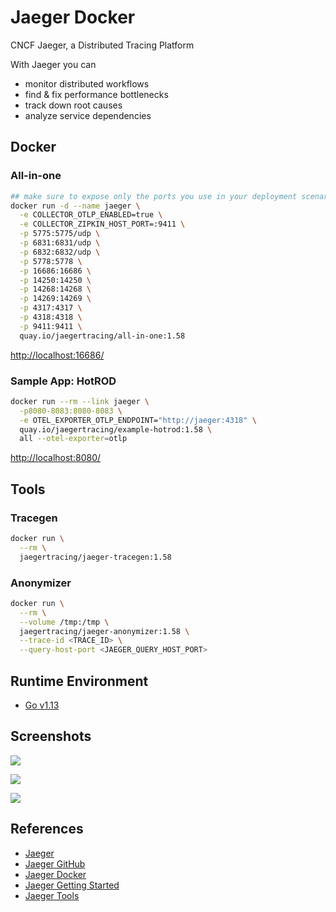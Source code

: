 # Jaeger Docker

CNCF Jaeger, a Distributed Tracing Platform

With Jaeger you can
- monitor distributed workflows
- find & fix performance bottlenecks
- track down root causes
- analyze service dependencies

## Docker
### All-in-one
```sh
## make sure to expose only the ports you use in your deployment scenario!
docker run -d --name jaeger \
  -e COLLECTOR_OTLP_ENABLED=true \
  -e COLLECTOR_ZIPKIN_HOST_PORT=:9411 \
  -p 5775:5775/udp \
  -p 6831:6831/udp \
  -p 6832:6832/udp \
  -p 5778:5778 \
  -p 16686:16686 \
  -p 14250:14250 \
  -p 14268:14268 \
  -p 14269:14269 \
  -p 4317:4317 \
  -p 4318:4318 \
  -p 9411:9411 \
  quay.io/jaegertracing/all-in-one:1.58
```
[http://localhost:16686/](http://localhost:16686/)

### Sample App: HotROD
```sh
docker run --rm --link jaeger \
  -p8080-8083:8080-8083 \
  -e OTEL_EXPORTER_OTLP_ENDPOINT="http://jaeger:4318" \
  quay.io/jaegertracing/example-hotrod:1.58 \
  all --otel-exporter=otlp
```
[http://localhost:8080/](http://localhost:8080/)

## Tools
### Tracegen
```sh
docker run \
  --rm \
  jaegertracing/jaeger-tracegen:1.58
```

### Anonymizer
```sh
docker run \
  --rm \
  --volume /tmp:/tmp \
  jaegertracing/jaeger-anonymizer:1.58 \
  --trace-id <TRACE_ID> \
  --query-host-port <JAEGER_QUERY_HOST_PORT>
```

## Runtime Environment
- [Go v1.13](https://github.com/golang/go)

## Screenshots
![](https://www.jaegertracing.io/img/traces-ss.png)

![](https://www.jaegertracing.io/img/trace-detail-ss.png)

![](https://www.jaegertracing.io/img/frontend-ui/spm.png)

## References
- [Jaeger](https://www.jaegertracing.io/)
- [Jaeger GitHub](https://github.com/jaegertracing/jaeger)
- [Jaeger Docker](https://www.jaegertracing.io/docs/1.58/deployment/)
- [Jaeger Getting Started](https://www.jaegertracing.io/docs/1.58/getting-started/)
- [Jaeger Tools](https://www.jaegertracing.io/docs/1.58/tools/)